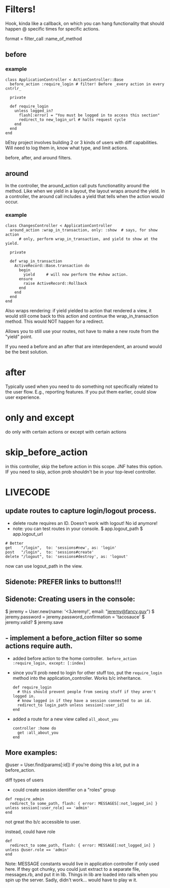 # Filters!
Hook, kinda like a callback, on which you can hang functionality that should happen @ specific times for specific actions.

format = filter_call :name_of_method

## before
### example

```
class ApplicationController < ActionController::Base
  before_action :require_login # filter! Before _every action in every cntrlr_

  private

  def require_login
    unless logged_in?
      flash[:error] = "You must be logged in to access this section"
      redirect_to new_login_url # halts request cycle
    end
  end
end

```
bEtsy project involves building 2 or 3 kinds of users with diff capabilities. Will need to log them in, know what type, and limit actions.

before, after, and around filters.

## around
In the controller, the around_action call puts functionatlity around the method. Like when we yield in a layout, the layout wraps around the yield. In a controller, the around call includes a yield that tells when the action would occur.

### example

```
class ChangesController < ApplicationController
  around_action :wrap_in_transaction, only: :show  # says, for show action
      # only, perform wrap_in_transaction, and yield to show at the yield.

  private

  def wrap_in_transaction
    ActiveRecord::Base.transaction do
      begin
        yield     # will now perform the #show action.
      ensure
        raise ActiveRecord::Rollback
      end
    end
  end
end

```

Also wraps rendering: if yield yielded to action that rendered a view, it would still come back to this action and continue the wrap_in_transaction method. This would NOT happen for a redirect.

Allows you to still use your routes, not have to make a new route from the "yield" point.

If you need a before and an after that are interdependent, an around would be the best solution.

# after
Typically used when you need to do something not specifically related to the user flow. E.g., reporting features. If you put them earlier, could slow user experience.

# only and except
do <action> only with certain actions or except with certain actions

# skip_before_action
in this controller, skip the before action in this scope. JNF hates this option. IF you need to skip, action prob shouldn't be in your top-level controller.

# LIVECODE
## update routes to capture login/logout process.
- delete route requires an ID. Doesn't work with logout! No id anymore!
- note: you can test routes in your console.
$ app.logout_path
$ app.logout_url

```
# Better
get    "/login",  to: 'sessions#new', as: 'login'
post   "/login",  to: 'sessions#create'
delete "/logout", to: 'sessions#destroy', as: 'logout'
```
now can use logout_path in the view.

## Sidenote: PREFER links to buttons!!!

## Sidenote: Creating users in the console:
$ jeremy = User.new(name: '<3Jeremy!', email: "jeremy@fancy.guy")
$ jeremy.password = jeremy.password_confirmation = 'tacosauce'
$ jeremy.valid?
$ jeremy.save

## - implement a before_action filter so some actions require auth.
- added before action to the home controller.
  ` before_action :require_login, except: [:index]`

- since you'll prob need to login for other stuff too, put the `require_login` method into the application_controller. Works b/c inheritance.
  ```
  def require_login
    # this should prevent people from seeing stuff if they aren't logged in.
    # know logged in if they have a session connected to an id.
    redirect_to login_path unless session[:user_id]
  end
  ```


- added a route for a new view called `all_about_you`
  ```
  controller :home do
    get :all_about_you
  end

  ```

## More examples:
@user = User.find(params[:id])
if you're doing this a lot, put in a before_action.

diff types of users
- could create session identifier on a "roles" group
```
def require_admin
  redirect_to some_path, flash: { error: MESSAGES[:not_logged_in] } unless session[:user_role] == 'admin'
end
```
not great tho b/c accessible to user.

instead, could have role
```
def
  redirect_to some_path, flash: { error: MESSAGE[:not_logged_in] } unless @user.role == 'admin'
end
```

Note: MESSAGE constants would live in application controller if only used here. If they got chunky, you could just extract to a separate file, messages.rb, and put it in lib. Things in lib are loaded into rails when you spin up the server.
Sadly, didn't work... would have to play w it. 
